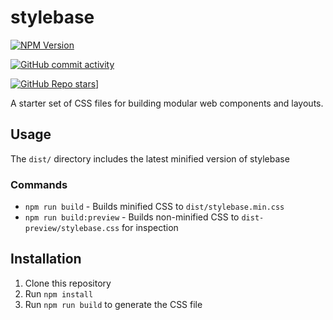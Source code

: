 # stylebase
[![NPM Version](https://img.shields.io/npm/v/%40taurean%2Fstylebase?style=flat-square&logo=npm&logoColor=%23CB3837&label=NPM%20version%20%20%20%20&labelColor=%23ECEBEB)](https://www.npmjs.com/package/@taurean/stylebase)

[![GitHub commit activity](https://img.shields.io/github/commit-activity/y/taurean/stylebase?style=flat-square)](https://github.com/taurean/stylebase)

[![GitHub Repo stars](https://img.shields.io/github/stars/taurean/stylebase?style=flat-square)](https://github.com/taurean/stylebase)]


A starter set of CSS files for building modular web components and layouts.

## Usage
The `dist/` directory includes the latest minified version of stylebase

### Commands

- `npm run build` - Builds minified CSS to `dist/stylebase.min.css`
- `npm run build:preview` - Builds non-minified CSS to `dist-preview/stylebase.css` for inspection


## Installation

1. Clone this repository
2. Run `npm install`
3. Run `npm run build` to generate the CSS file
